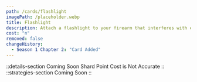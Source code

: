```yaml
---
path: /cards/flashlight
imagePath: /placeholder.webp
title: Flashlight
description: Attach a flashlight to your firearm that interferes with enemy sights.
cost: "n"
removed: false
changeHistory:
  - Season 1 Chapter 2: "Card Added"
---
```

::details-section
Coming Soon
Shard Point Cost is Not Accurate
::
::strategies-section
Coming Soon
::